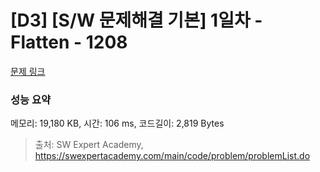 # [D3] [S/W 문제해결 기본] 1일차 - Flatten - 1208 

[문제 링크](https://swexpertacademy.com/main/code/problem/problemDetail.do?contestProbId=AV139KOaABgCFAYh) 

### 성능 요약

메모리: 19,180 KB, 시간: 106 ms, 코드길이: 2,819 Bytes



> 출처: SW Expert Academy, https://swexpertacademy.com/main/code/problem/problemList.do